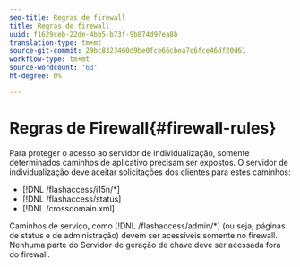 ```yaml
---
seo-title: Regras de firewall
title: Regras de firewall
uuid: f1629ceb-22de-4bb5-b73f-9b874d97ea8b
translation-type: tm+mt
source-git-commit: 29bc8323460d9be0fce66cbea7c6fce46df20d61
workflow-type: tm+mt
source-wordcount: '63'
ht-degree: 0%

---
```



# Regras de Firewall{#firewall-rules}

Para proteger o acesso ao servidor de individualização, somente determinados caminhos de aplicativo precisam ser expostos. O servidor de individualização deve aceitar solicitações dos clientes para estes caminhos:

* [!DNL /flashaccess/i15n/*]
* [!DNL /flashaccess/status]
* [!DNL /crossdomain.xml]

Caminhos de serviço, como [!DNL /flashaccess/admin/*] (ou seja, páginas de status e de administração) devem ser acessíveis somente no firewall. Nenhuma parte do Servidor de geração de chave deve ser acessada fora do firewall.
